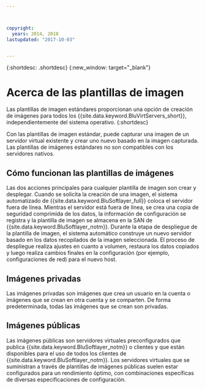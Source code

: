 ```yaml
---



copyright:
  years: 2014, 2018
lastupdated: "2017-10-03"


---
```


{:shortdesc: .shortdesc}
{:new_window: target="_blank"}

# Acerca de las plantillas de imagen

Las plantillas de imagen estándares proporcionan una opción de creación de imágenes para todos los {{site.data.keyword.BluVirtServers_short}}, independientemente del sistema operativo. {:shortdesc}

Con las plantillas de imagen estándar, puede capturar una imagen de un servidor virtual existente y crear uno nuevo basado en la imagen capturada. Las plantillas de imágenes estándares no son compatibles con los servidores nativos.

## Cómo funcionan las plantillas de imágenes
Las dos acciones principales para cualquier plantilla de imagen son crear y desplegar. Cuando se solicita la creación de una imagen, el sistema automatizado de {{site.data.keyword.BluSoftlayer_full}} coloca el servidor fuera de línea. Mientras el servidor está fuera de línea, se crea una copia de seguridad comprimida de los datos, la información de configuración se registra y la plantilla de imagen se almacena en la SAN de {{site.data.keyword.BluSoftlayer_notm}}. Durante la etapa de despliegue de la plantilla de imagen, el sistema automático construye un nuevo servidor basado en los datos recopilados de la imagen seleccionada. El proceso de despliegue realiza ajustes en cuanto a volumen, restaura los datos copiados y luego realiza cambios finales en la configuración (por ejemplo, configuraciones de red) para el nuevo host.

## Imágenes privadas

Las imágenes privadas son imágenes que crea un usuario en la cuenta o imágenes que se crean en otra cuenta y se comparten. De forma predeterminada, todas las imágenes que se crean son privadas. 

## Imágenes públicas

Las imágenes públicas son servidores virtuales preconfigurados que publica {{site.data.keyword.BluSoftlayer_notm}} o clientes y que están disponibles para el uso de todos los clientes de {{site.data.keyword.BluSoftlayer_notm}}. Los servidores virtuales que se suministran a través de plantillas de imágenes públicas suelen estar configurados para un rendimiento óptimo, con combinaciones específicas de diversas especificaciones de configuración.



